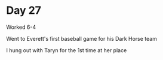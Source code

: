 # Day 27

Worked 6-4

Went to Everett's first baseball game for his Dark Horse team

I hung out with Taryn for the 1st time at her place